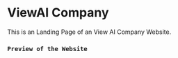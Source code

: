 # ViewAI Company

This is an Landing Page of an View AI Company Website.


### `Preview of the Website`
